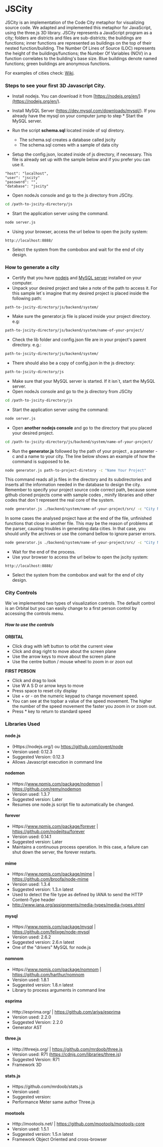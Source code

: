 # JSCity
   JSCity is an implementation of the Code City metaphor for visualizing source code. We adapted and implemented this metaphor for JavaScript, using the three.js 3D library.
   JSCity represents a JavaScript program as a city; folders are districts and files are sub-districts; the buildings are functions; inner functions are represented as buildings on the top of their nested function/building.
   The Number Of Lines of Source (LOC) represents the height of the buildings/functions; the Number Of Variables (NOV) in a function correlates to the building's base size. Blue buildings denote named functions; green buildings are anonymous functions.
   
   For examples of cities check: [Wiki](https://github.com/ASERG-UFMG/JSCity/wiki/JSCITY).
   
### Steps to see your first 3D Javascript City.
* Install nodejs. You can download it from [https://nodejs.org/en/](https://nodejs.org/en/).
* Install MySQL Server (https://dev.mysql.com/downloads/mysql/).  If you already have the mysql on your computer jump to step * Start the MySQL server.
* Run the script **schema.sql** located inside of sql diretory.
   - The schema.sql creates a database called jscity
   - The schema.sql comes with a sample of data city

* Setup the config.json, located inside of js directory, if necessary. This file is already set up with the sample below and if you prefer you can use it.
```
"host": "localhost",
"user": "jscity"
"password": "",
"database": "jscity"
```
* Open nodeJs console and go to the js directory from JSCity.
```sh
cd /path-to-jscity-directory/js
```
* Start the application server using the command.
```sh
node server.js
```
* Using your browser, access the url below to open the jscity system:
```
http://localhost:8888/
```
* Select the system from the combobox and wait for the end of city design.

### How to generate a city

* Certify that you have [nodejs](https://nodejs.org/en/) and [MySQL server](https://dev.mysql.com/downloads/mysql/) installed on your computer.
* Unpack your desired project and take a note of the path to access it. For this sample let`s imagine that my desired project is placed  inside the following path:
```
path-to-jscity-directory/js/backend/system/
```
* Make sure the generator.js file is placed inside your project directory. e.g: 
```sh
path-to-jscity-directory/js/backend/system/name-of-your-project/
```
* Check the lib folder and config.json file are in your project's parent directory. e.g.:
```sh
path-to-jscity-directory/js/backend/system/
```
* There should also be a copy of config.json in the js directory:
```sh
path-to-jscity-directory/js
```
* Make sure that your MySQL server is started.  If it isn`t, start the MySQL server.
* Open nodeJs console and go to the js directory from JSCity
```sh
cd /path-to-jscity-directory/js
``` 
* Start the application server using the command:
```sh
node server.js
```
* Open **another nodejs console** and go to the directory that you placed your desired project.
```sh
cd /path-to-jscity-directory/js/backend/system/name-of-your-project/
```
* Run the **generator.js** followed by the path of your project , a parameter -c and a name to your city. The  line below shows an example of how the command is supposed to be.
```sh
node generator.js path-to-project-diretory -c "Name Your Project"
```
This command reads all js files in the directory and its subdirectories and inserts  all the information   needed in the database to design the city. Remember to specify your project source code correct path, because some github cloned projects come with sample codes , minify libraries and other codes that don`t represent the real core of the system.
```sh
node generator.js ./backend/system/name-of-your-project/src/ -c "City Name"
```
In some cases the analysed project have at the end of the file, unfinished functions that close in another file. This may be the reason of problems at the parser, causing troubles in generating data cities. In that case, you should unify the archives or use the comand bellow to ignore parser errors.
```sh
node generator.js ./backend/system/name-of-your-project/src/ -c "City Name"
```
* Wait for the end of the process.
* Use your browser to access the url below to open the jscity system:
```
http://localhost:8888/
```
* Select the system from the combobox and wait for the end of city design.

### City Controls

We`ve implemented two types of visualization controls. The default control is an Orbital but you can easily change to a first person control by accessing the controls menu.

##### How to use the controls

**ORBITAL**
- Click drag with left button to orbit the current view
- Click and drag right to move about the screen plane
- Use the arrow keys to move about the screen plane
- Use the centre button / mouse wheel to zoom in or zoon out

**FIRST PERSON**
- Click and drag to look
- Use W A S D or arrow keys to move
- Press space to reset city display
- Use + or - on the numeric keypad to change movement speed.
- You can see at the topbar a value of the speed movement.  The higher the number of the speed movement the faster you zoom in or zoom out.
- Press * key to return to standard speed


### Libraries Used

#### node.js
- (Https://nodejs.org/)  ou  https://github.com/joyent/node
- Version used: 0.12.3
- Suggested Version: 0.12.3
- Allows Javascript execution in command line

#### nodemon
- Https://www.npmjs.com/package/nodemon | https://github.com/remy/nodemon
- Version used: 1.3.7
- Suggested version: Later
- Resumes one node.js script file to automatically be changed.

#### forever
- Https://www.npmjs.com/package/forever | https://github.com/nodejitsu/forever
- Version used: 0.14.1
- Suggested version: Later
- Maintains a continuous process operation. In this case, a failure can shut down the server, the forever restarts.

#### mime
- Https://www.npmjs.com/package/mime | https://github.com/broofa/node-mime
- Version used: 1.3.4
- Suggested version: 1.3.n latest
- Used to detect the file type as defined by IANA to send the HTTP Content-Type header
- http://www.iana.org/assignments/media-types/media-types.xhtml

#### mysql
- Https://www.npmjs.com/package/mysql | https://github.com/felixge/node-mysql
- Version used: 2.6.2
- Suggested version: 2.6.n latest
- One of the "drivers" MySQL for node.js

#### nomnom
- Https://www.npmjs.com/package/nomnom | https://github.com/harthur/nomnom
- Version used: 1.8.1
- Suggested version: 1.8.n latest
- Library to process arguments in command line

#### esprima
- Http://esprima.org/ | https://github.com/ariya/esprima
- Version used: 2.2.0
- Suggested Version: 2.2.0
- Generator AST

#### three.js
- Http://threejs.org/ | https://github.com/mrdoob/three.js
- Version used: R71 (https://cdnjs.com/libraries/three.js)
- Suggested Version: R71
- Framework 3D

#### stats.js
- Https://github.com/mrdoob/stats.js
- Version used:
- Suggested version:
- Performance Meter same author Three.js

#### mootools
- Http://mootools.net/ | https://github.com/mootools/mootools-core
- Version used: 1.5.1
- Suggested version: 1.5.n latest
- Framework Object Oriented and cross-browser
